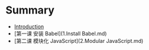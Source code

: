 # Summary

* [Introduction](README.md)
* [第一课 安装 Babel](1.Install Babel.md)
* [第二课 模块化 JavaScript](2.Modular JavaScript.md)

